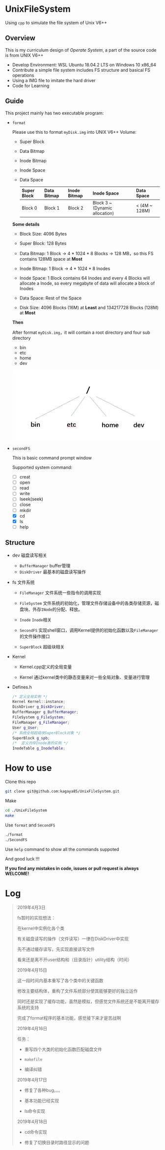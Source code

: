 # UnixFileSystem
Using `cpp` to simulate the file system of Unix V6++

## Overview

This is my curriculum design of *Operate System*, a part of the source code is from UNIX V6++

* Develop Environment: WSL Ubuntu 18.04.2 LTS on Windows 10 x86_64
* Contribute a simple file system includes FS structure and basical FS operations
* Using a IMG file to imitate the hard driver
* Code for Learning

## Guide

This project mainly has two executable program:

* `format`

  Please use this to format `myDisk.img` into UNIX V6++ Volume:

  * Super Block

  * Data Bitmap

  * Inode Bitmap

  * Inode Space

  * Data Space

    | Super Block | Data Bitmap | Inode Bitmap | Inode Space                    | Data Space    |
    | ----------- | ----------- | ------------ | ------------------------------ | ------------- |
    | Block 0     | Block 1     | Block 2      | Block 3 ~ (Dynamic allocation) | < (4M ~ 128M) |

  **Some details**

  * Block Size: 4096 Bytes

  * Super Block: 128 Bytes

  * Data Bitmap: 1 Block → 4 * 1024 * 8 Blocks → 128 MB，so this FS contains 128MB space at **Most**

  * Inode Bitmap: 1 Block → 4 * 1024 * 8 Inodes

  * Inode Space: 1 Block contains 64 Inodes and every 4 Blocks will allocate a Inode, so every megabyte of data will allocate a block of Inodes

  * Data Space: Rest of the Space 

  * Disk Size: 4096 Blocks (16M) at **Least** and 134217728 Blocks (128M) at **Most**

  

  **Then**

  After format `myDisk.img`，it will contain a root directory and four sub directory

  * bin
  * etc
  * home
  * dev

  ![directory structure](img/directory.jpg)

* `secondFS`

  This is basic command prompt window

  Supported system command:

  - [ ] creat
  - [ ] open
  - [ ] read
  - [ ] write
  - [ ] lseek(seek)
  - [ ] close
  - [ ] mkdir
  - [x] cd
  - [x] ls
  - [ ] help

## Structure

* dev 磁盘读写相关
  * `BufferManager` buffer管理
  * `DiskDriver` 最基本的磁盘读写操作
* fs 文件系统
  * `FileManager` 文件系统一些指令的调用实现

  * `FileSystem` 文件系统的初始化，管理文件存储设备中的各类存储资源，磁盘块、外存`INode`的分配、释放。

  * `Inode` `Inode`相关

  * `SecondFS` 实现shell窗口，调用Kernel提供的初始化函数以及`FileManager`的文件操作接口

  * `SuperBlock` 超级块相关

* Kernel

  * Kernel.cpp定义的全局变量

  * Kernel 通过kernel类中的静态变量来对一些全局对象、变量进行管理

* Defines.h

  ```c++
  /* 定义全局实例 */
  Kernel Kernel::instance;
  DiskDriver g_DiskDriver;
  BufferManager g_BufferManager;
  FileSystem g_FileSystem;
  FileManager g_FileManager;
  User g_User;
  /* 系统全局超级块SuperBlock对象 */
  SuperBlock g_spb;
  /*  定义内存Inode表的实例 */
  InodeTable g_InodeTable;
  ```

# How to use

Clone this repo

```bash
git clone git@github.com:kagaya85/UnixFileSystem.git
```

Make

```bash
cd ./UnixFileSystem
make
```

Use `format` and `SecondFS`

```bash
./format
./SecondFS
```

Use `help` command to show all the commands suppoted

And good luck !!!

**If you find any mistakes in code, issues or pull request is always WELCOME!**

# Log 

> 2019年4月3日
>
> fs暂时的实现想法：
>
> 在kernel中实例化各个类
>
> 有关磁盘读写的操作（文件读写）一律在DiskDriver中实现
>
> 先不通过缓存读写，先实现直接读写文件
>
> 看来还是离不开user结构和（目录指针）utility结构（时间）
>
> 2019年4月15日
>
> 这一段时间内基本重写了各个类中的关键函数
>
> 修改主要结构体，重构了文件系统部分使其能够更好的独立运作
>
> 同时还是实现了缓存功能，虽然是模拟，但感觉文件系统还是不能离开缓存系统的支持
>
> 完成了format程序的基本功能，感觉接下来才是苦战啊
>
> 2019年4月16日
>
> 任务：
>
> * 重写四个大类的初始化函数匹配磁盘文件
>
> * `makefile`
>
> * 编译纠错
>
> 2019年4月17日
>
> * 修复了各种bug。。。
>
> * 基本功能已经实现
>
> * ls命令实现
>
> 2019年4月18日
>
> * cd命令实现
> 
> * 修复了切换目录时路径显示的问题

